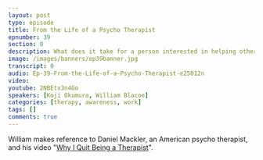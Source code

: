 ```yaml
---
layout: post
type: episode
title: From the Life of a Psycho Therapist
epnumber: 39
section: 0
description: What does it take for a person interested in helping other people with their mental healing process to becoming a fully-fledged psycho therapist? Koji Okumura devoted many years to the necessary academic training including a Ph.D. in order to not only treat individuals, but also to lecture on the topic and to advise companies in the capacity of an industrial therapist. He shares some nuggets of his career path and his wealth of experience as a psycho therapist.
image: /images/banners/ep39banner.jpg
transcript: 0
audio: Ep-39-From-the-Life-of-a-Psycho-Therapist-e25012n
video: 
youtube: 2NBEtx3n4Go
speakers: [Koji Okumura, William Blacoe]
categories: [therapy, awareness, work]
tags: []
comments: true
---
```

William makes reference to Daniel Mackler, an American psycho therapist, and his video "<a href="https://m.youtube.com/watch?v=f0Fi32LbXHA">Why I Quit Being a Therapist</a>".